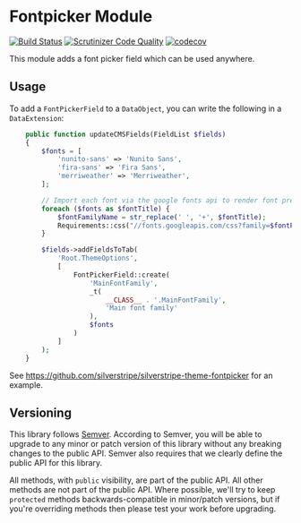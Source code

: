 # Fontpicker Module

[![Build Status](https://travis-ci.org/silverstripe/fontpicker.svg?branch=master)](https://travis-ci.org/silverstripe/fontpicker)
[![Scrutinizer Code Quality](https://scrutinizer-ci.com/g/silverstripe/fontpicker/badges/quality-score.png?b=master)](https://scrutinizer-ci.com/g/silverstripe/fontpicker/?branch=master)
[![codecov](https://codecov.io/gh/silverstripe/fontpicker/branch/master/graph/badge.svg)](https://codecov.io/gh/silverstripe/fontpicker)

This module adds a font picker field which can be used anywhere.

## Usage

To add a `FontPickerField` to a `DataObject`, you can write the following in a `DataExtension`:

```php
    public function updateCMSFields(FieldList $fields)
    {
        $fonts = [
            'nunito-sans' => 'Nunito Sans',
            'fira-sans' => 'Fira Sans',
            'merriweather' => 'Merriweather',
        ];

        // Import each font via the google fonts api to render font preview
        foreach ($fonts as $fontTitle) {
            $fontFamilyName = str_replace(' ', '+', $fontTitle);
            Requirements::css("//fonts.googleapis.com/css?family=$fontFamilyName");
        }

        $fields->addFieldsToTab(
            'Root.ThemeOptions',
            [
                FontPickerField::create(
                    'MainFontFamily',
                    _t(
                        __CLASS__ . '.MainFontFamily',
                        'Main font family'
                    ),
                    $fonts
                )
            ]
        );
    }
```

See https://github.com/silverstripe/silverstripe-theme-fontpicker for an example.

## Versioning

This library follows [Semver](http://semver.org). According to Semver, you will be able to upgrade to any minor or patch version of this library without any breaking changes to the public API. Semver also requires that we clearly define the public API for this library.

All methods, with `public` visibility, are part of the public API. All other methods are not part of the public API. Where possible, we'll try to keep `protected` methods backwards-compatible in minor/patch versions, but if you're overriding methods then please test your work before upgrading.
